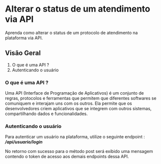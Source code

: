 # Alterar o status de um atendimento via API
Aprenda como alterar o status de um protocolo de atendimento na plataforma via API. 

## Visão Geral
1. O que é uma API ?
2. Autenticando o usuário


### O que é uma API ?
Uma API (Interface de Programação de Aplicativos) é um conjunto de regras, protocolos e ferramentas que permitem que diferentes softwares se comuniquem e interajam uns com os outros. 
Ela permite que os desenvolvedores criem aplicativos que se integrem com outros sistemas, compartilhando dados e funcionalidades.

### Autenticando o usuário 
Para autenticar um usuário na plataforma, utilize o seguinte endpoint : ***/api/usuario/login***

No retorno com sucesso para o método post será exibido uma mensagem contendo o token de acesso aos demais endpoints dessa API.

